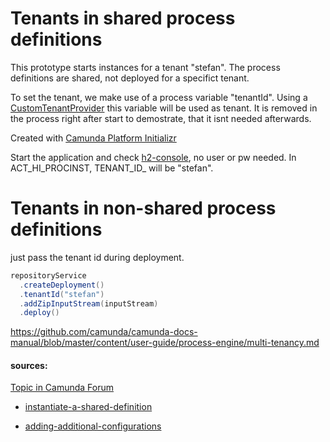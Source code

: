 # Tenants in shared process definitions

This prototype starts instances for a tenant "stefan".
The process definitions are shared, not deployed for a specifict tenant.

To set the tenant, we make use of a process variable "tenantId". 
Using a [CustomTenantProvider](./src/main/java/de/frena/CustomTenantProvider.java) this variable will be used as tenant. 
It is removed in the process right after start to demostrate, that it isnt needed afterwards.

Created with [Camunda Platform Initializr](https://start.camunda.com/)

Start the application and check [h2-console](http://localhost:8080/h2-console/), no user or pw needed.
In ACT_HI_PROCINST, TENANT_ID_ will be "stefan".

# Tenants in non-shared process definitions

just pass the tenant id during deployment.

```java
repositoryService
  .createDeployment()
  .tenantId("stefan")
  .addZipInputStream(inputStream)
  .deploy()
```

https://github.com/camunda/camunda-docs-manual/blob/master/content/user-guide/process-engine/multi-tenancy.md

#### sources:

[Topic in Camunda Forum](https://forum.camunda.org/t/can-two-tenants-share-same-processdefinition-without-tenant-identifier-where-process-instance-is-tenant-specific-with-tenant-identifier/7764/2)
* [instantiate-a-shared-definition](https://docs.camunda.org/manual/7.15/user-guide/process-engine/multi-tenancy/#instantiate-a-shared-definition)

* [adding-additional-configurations](https://docs.camunda.org/manual/7.15/user-guide/spring-boot-integration/configuration/#adding-additional-configurations)


